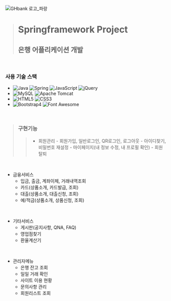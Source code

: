 ![GHbank 로고_파랑](https://github.com/user-attachments/assets/d3af2838-289c-44ca-9080-1cac91dc1c77)

> # Springframework Project
> ## 은행 어플리케이션 개발
<br/>

 ### 사용 기술 스택 
 - ![Java](https://img.shields.io/badge/java-007396?style=for-the-badge&logoColor=black) ![Spring](https://img.shields.io/badge/Spring-6DB33F?style=for-the-badge&logo=Spring&logoColor=white) ![JavaScript](https://img.shields.io/badge/JavaScript-F7DF1E?style=for-the-badge&logo=JavaScript&logoColor=black) ![jQuery](https://img.shields.io/badge/jquery-0769AD?style=for-the-badge&logo=jquery&logoColor=white)
 - ![MySQL](https://img.shields.io/badge/MySQL-4479A1?style=for-the-badge&logo=MySQL&logoColor=white) ![Apache Tomcat](https://img.shields.io/badge/APACHE%20TOMCAT-F8DC75?style=for-the-badge&logo=APACHE%20TOMCAT&logoColor=black)
 - ![HTML5](https://img.shields.io/badge/HTML5-E34F26?style=for-the-badge&logo=HTML5&logoColor=white) ![CSS3](https://img.shields.io/badge/CSS-1572B6?style=for-the-badge&logo=CSS3&logoColor=white)
 - ![Bootstrap4](https://img.shields.io/badge/Bootstrap4-7952B3?style=for-the-badge&logo=Bootstrap&logoColor=white) ![Font Awesome](https://img.shields.io/badge/Font%20Awesome-538DD7?style=for-the-badge&logo=Font%20Awesome&logoColor=white)
<br/>

>  ### 구현기능
>>  * 회원관리
    - 회원가입, 일반로그인, QR로그인, 로그아웃
    - 아이디찾기, 비밀번호 재설정
    - 마이페이지(내 정보 수정, 내 프로필 확인)
    - 회원탈퇴
<br/>

  * 금융서비스
    - 입금, 출금, 계좌이체, 거래내역조회
    - 카드(상품소개, 카드발급, 조회)
    - 대출(상품소개, 대출신청, 조회)
    - 예/적금(상품소개, 상품신청, 조회)
<br/>

* 기타서비스
  - 게시판(공지사항, QNA, FAQ)
  - 영업점찾기
  - 환율계산기
<br/>

* 관리자메뉴
  - 은행 잔고 조회
  - 일일 거래 확인
  - 사이트 이용 현황
  - 문의사항 관리
  - 회원리스트 조회
<br/>
